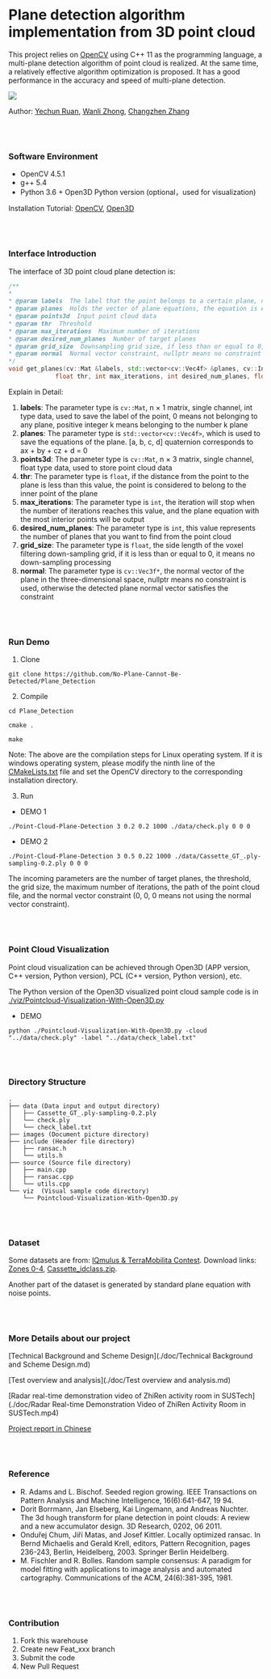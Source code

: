 # Plane detection algorithm implementation from 3D point cloud

This project relies on [OpenCV](https://github.com/opencv/opencv) using C++ 11 as the programming language, a multi-plane detection algorithm of point cloud is realized. At the same time, a relatively effective algorithm optimization is proposed. It has a good performance in the accuracy and speed of multi-plane detection.

![](D:\workspace\MyGit\Plane_Detection\doc\images\LOGO.png)

Author:  [Yechun Ruan](https://github.com/ryyyc), [Wanli Zhong](https://github.com/zoom1111), [Changzhen Zhang](https://github.com/changzhenzhang)

<br><br>

### Software Environment

* OpenCV 4.5.1
* g++ 5.4
* Python 3.6 + Open3D Python version (optional，used for visualization)

Installation Tutorial: [OpenCV](https://docs.opencv.org/4.5.1/df/d65/tutorial_table_of_content_introduction.html), [Open3D](http://www.open3d.org/docs/latest/introduction.html)

<br><br>

### Interface Introduction

The interface of 3D point cloud plane detection is:

   ```c++
/**
 *
 * @param labels  The label that the point belongs to a certain plane, n × 1 matrix, n is equal to the size of the input point cloud (output)
 * @param planes  Holds the vector of plane equations, the equation is expressed as ax + by + cz + d = 0 (output)
 * @param points3d  Input point cloud data
 * @param thr  Threshold
 * @param max_iterations  Maximum number of iterations
 * @param desired_num_planes  Number of target planes
 * @param grid_size  Downsampling grid size, if less than or equal to 0, it means no downsampling
 * @param normal  Normal vector constraint, nullptr means no constraint is used, otherwise the detected plane normal vector satisfies the constraint
 */
void get_planes(cv::Mat &labels, std::vector<cv::Vec4f> &planes, cv::InputArray &points3d,
                float thr, int max_iterations, int desired_num_planes, float grid_size, cv::Vec3f *normal);
   ```

Explain in Detail:

1. **labels**: The parameter type is `cv::Mat`, n × 1 matrix, single channel, int type data, used to save the label of the point, 0 means not belonging to any plane, positive integer k means belonging to the number k plane
2. **planes**: The parameter type is `std::vector<cv::Vec4f>`, which is used to save the equations of the plane. [a, b, c, d] quaternion corresponds to ax + by + cz + d = 0
3. **points3d**: The parameter type is `cv::Mat`, n × 3 matrix, single channel, float type data, used to store point cloud data
4. **thr**: The parameter type is `float`, if the distance from the point to the plane is less than this value, the point is considered to belong to the inner point of the plane
5. **max_iterations**: The parameter type is `int`, the iteration will stop when the number of iterations reaches this value, and the plane equation with the most interior points will be output
6. **desired_num_planes**: The parameter type is `int`, this value represents the number of planes that you want to find from the point cloud
7. **grid_size**: The parameter type is `float`, the side length of the voxel filtering down-sampling grid, if it is less than or equal to 0, it means no down-sampling processing
8. **normal**: The parameter type is `cv::Vec3f*`, the normal vector of the plane in the three-dimensional space, nullptr means no constraint is used, otherwise the detected plane normal vector satisfies the constraint

<br><br>

### Run Demo

1. Clone

```shell
git clone https://github.com/No-Plane-Cannot-Be-Detected/Plane_Detection
```

2. Compile

```shell
cd Plane_Detection

cmake .

make
```

Note: The above are the compilation steps for Linux operating system. If it is windows operating system, please modify the ninth line of the [CMakeLists.txt](./CMakeLists.txt) file and set the OpenCV directory to the corresponding installation directory.

3. Run

* DEMO 1

```shell
./Point-Cloud-Plane-Detection 3 0.2 0.2 1000 ./data/check.ply 0 0 0
```

* DEMO 2

```shell
./Point-Cloud-Plane-Detection 3 0.5 0.22 1000 ./data/Cassette_GT_.ply-sampling-0.2.ply 0 0 0
```

The incoming parameters are the number of target planes, the threshold, the grid size, the maximum number of iterations, the path of the point cloud file, and the normal vector constraint (0, 0, 0 means not using the normal vector constraint).

<br><br>

### Point Cloud Visualization

Point cloud visualization can be achieved through Open3D (APP version, C++ version, Python version), PCL (C++ version, Python version), etc.

The Python version of the Open3D visualized point cloud sample code is in  [./viz/Pointcloud-Visualization-With-Open3D.py](./viz/Pointcloud-Visualization-With-Open3D.py)

- DEMO

```shell
python ./Pointcloud-Visualization-With-Open3D.py -cloud "../data/check.ply" -label "../data/check_label.txt"
```

<br><br>

### Directory Structure

```
.
├── data (Data input and output directory)
│   ├── Cassette_GT_.ply-sampling-0.2.ply
│   └── check.ply
│   └── check_label.txt
├── images (Document picture directory)
├── include (Header file directory)
│   ├── ransac.h
│   └── utils.h
├── source (Source file directory)
│   ├── main.cpp
│   ├── ransac.cpp
│   └── utils.cpp
└── viz  (Visual sample code directory)
    └── Pointcloud-Visualization-With-Open3D.py
```

<br><br>

### Dataset

Some datasets are from: [IQmulus & TerraMobilita Contest](http://data.ign.fr/benchmarks/UrbanAnalysis). Download links: [Zones 0-4](http://data.ign.fr/benchmarks/UrbanAnalysis/download/Z0-4.zip), [Cassette_idclass.zip](http://data.ign.fr/benchmarks/UrbanAnalysis/download/Cassette_idclass.zip).

Another part of the dataset is generated by standard plane equation with noise points.

<br><br>

### More Details about our project

[Technical Background and Scheme Design](./doc/Technical Background and Scheme Design.md)

[Test overview and analysis](./doc/Test overview and analysis.md)

[Radar real-time demonstration video of ZhiRen activity room in SUSTech](./doc/Radar Real-time Demonstration Video of ZhiRen Activity Room in SUSTech.mp4)

[Project report in Chinese](./doc/README_CN.md)

<br><br>

### Reference

- R. Adams and L. Bischof. Seeded region growing. IEEE Transactions on Pattern Analysis and Machine Intelligence, 16(6):641-647, 19 94.
- Dorit Borrmann, Jan Elseberg, Kai Lingemann, and Andreas Nuchter. The 3d hough transform for plane detection in point clouds: A review and a new accumulator design. 3D Research, 0202, 06 2011.
- Onduřej Chum, Jiří Matas, and Josef Kittler. Locally optimized ransac. In Bernd Michaelis and Gerald Krell, editors, Pattern Recognition, pages 236-243, Berlin, Heidelberg, 2003. Springer Berlin Heidelberg.
- M. Fischler and R. Bolles. Random sample consensus: A paradigm for model fitting with applications to image analysis and automated cartography. Communications of the ACM, 24(6):381-395, 1981.

<br><br>

### Contribution

1.  Fork this warehouse
2.  Create new Feat_xxx branch
3.  Submit the code
4.  New Pull Request

